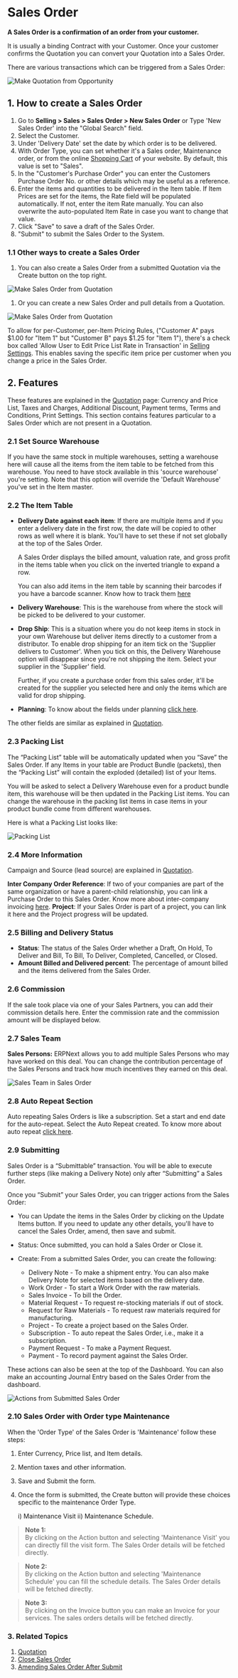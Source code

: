 <!-- add-breadcrumbs -->
# Sales Order

**A Sales Order is a confirmation of an order from your customer.**

It is usually a binding Contract with your Customer. Once your customer confirms the Quotation you can convert your Quotation into a Sales Order.

There are various transactions which can be triggered from a Sales Order:

<img class="screenshot" alt="Make Quotation from Opportunity" src="{{docs_base_url}}/assets/img/selling/selling-flow-so.png">

## 1. How to create a Sales Order
1. Go to **Selling > Sales > Sales Order > New Sales Order** or Type 'New Sales Order' into the "Global Search" field.
1. Select the Customer.
1. Under 'Delivery Date' set the date by which order is to be delivered.
1. With Order Type, you can set whether it's a Sales order, Maintenance order, or from the online [Shopping Cart](/docs/user/manual/en/website/shopping-cart) of your website. By default, this value is set to "Sales".
1. In the "Customer's Purchase Order" you can enter the Customers Purchase Order No. or other details which may be useful as a reference.
1. Enter the items and quantities to be delivered in the Item table. If Item Prices are set for the items, the Rate field will be populated automatically. If not, enter the item Rate manually. You can also overwrite the auto-populated Item Rate in case you want to change that value.
1. Click "Save" to save a draft of the Sales Order.
1. "Submit" to submit the Sales Order to the System.

### 1.1 Other ways to create a Sales Order
1. You can also create a Sales Order from a submitted Quotation via the Create button on the top right.

  <img class="screenshot" alt="Make Sales Order from Quotation" src="{{docs_base_url}}/assets/img/selling/make-SO-from-quote.png">

1. Or you can create a new Sales Order and pull details from a Quotation.

  <img class="screenshot" alt="Make Sales Order from Quotation" src="{{docs_base_url}}/assets/img/selling/so-from-quote.gif">

To allow for per-Customer, per-Item Pricing Rules, ("Customer A" pays $1.00 for "Item 1" but "Customer B" pays $1.25 for "Item 1"), there's a check box called 'Allow User to Edit Price List Rate in Transaction' in [Selling Settings](/docs/user/manual/en/selling/selling-settings). This enables saving the specific item price per customer when you change a price in the Sales Order.

## 2. Features
These features are explained in the [Quotation](/docs/user/manual/en/selling/quotation) page: Currency and Price List, Taxes and Charges, Additional Discount, Payment terms, Terms and Conditions, Print Settings. This section contains features particular to a Sales Order which are not present in a Quotation.

### 2.1 Set Source Warehouse
If you have the same stock in multiple warehouses, setting a warehouse here will cause all the items from the item table to be fetched from this warehouse. You need to have stock available in this 'source warehouse' you're setting. Note that this option will override the 'Default Warehouse' you've set in the Item master.

### 2.2 The Item Table
* **Delivery Date against each item**: If there are multiple items and if you enter a delivery date in the first row, the date will be copied to other rows as well where it is blank. You'll have to set these if not set globally at the top of the Sales Order.
  
    A Sales Order displays the billed amount, valuation rate, and gross profit in the items table when you click on the inverted triangle to expand a row. 

    You can also add items in the item table by scanning their barcodes if you have a barcode scanner. Know how to track them [here](/docs/user/manual/en/stock/articles/track-items-using-barcode)

* **Delivery Warehouse**: This is the warehouse from where the stock will be picked to be delivered to your customer.

* **Drop Ship**: This is a situation where you do not keep items in stock in your own Warehouse but deliver items directly to a customer from a distributor. To enable drop shipping for an item tick on the 'Supplier delivers to Customer'. When you tick on this, the Delivery Warehouse option will disappear since you're not shipping the item. Select your supplier in the 'Supplier' field.

    Further, if you create a purchase order from this sales order, it'll be created for the supplier you selected here and only the items which are valid for drop shipping.

* **Planning**: To know about the fields under planning [click here](/docs/user/manual/en/stock/projected-quantity).

The other fields are similar as explained in [Quotation](/docs/user/manual/en/selling/quotation).

### 2.3 Packing List

The “Packing List” table will be automatically updated when you “Save” the Sales Order. If any Items in your table are Product Bundle (packets), then the “Packing List” will contain the exploded (detailed) list of your Items.

You will be asked to select a Delivery Warehouse even for a product bundle item, this warehouse will be then updated in the Packing List items. You can change the warehouse in the packing list items in case items in your product bundle come from different warehouses.

Here is what a Packing List looks like:

<img class="screenshot" alt="Packing List" src="{{docs_base_url}}/assets/img/selling/so-packing-list.png">

### 2.4 More Information
Campaign and Source (lead source) are explained in [Quotation](/docs/user/manual/en/selling/quotation).

**Inter Company Order Reference**: If two of your companies are part of the same organization or have a parent-child relationship, you can link a Purchase Order to this Sales Order. Know more about inter-company invoicing [here](/docs/user/manual/en/accounts/inter-company-invoices).
**Project**: If your Sales Order is part of a project, you can link it here and the Project progress will be updated.

### 2.5 Billing and Delivery Status

* **Status**: The status of the Sales Order whether a Draft, On Hold, To Deliver and Bill, To Bill, To Deliver, Completed, Cancelled, or Closed.
* **Amount Billed and Delivered percent**: The percentage of amount billed and the items delivered from the Sales Order.

### 2.6 Commission
If the sale took place via one of your Sales Partners, you can add their commission details here. Enter the commission rate and the commission amount will be displayed below.

### 2.7 Sales Team
**Sales Persons:** ERPNext allows you to add multiple Sales Persons who may have worked on this deal. You can change the contribution percentage of the Sales Persons and track how much incentives they earned on this deal.

<img class="screenshot" alt="Sales Team in Sales Order" src="{{docs_base_url}}/assets/img/selling/so-sales-team.png">

### 2.8 Auto Repeat Section
Auto repeating Sales Orders is like a subscription. Set a start and end date for the auto-repeat. Select the Auto Repeat created. To know more about auto repeat [click here](/docs/user/manual/en/accounts/auto_repeat).

### 2.9 Submitting
Sales Order is a “Submittable” transaction. You will be able to execute further steps (like making a Delivery Note) only after “Submitting” a Sales Order.

Once you “Submit” your Sales Order, you can trigger actions from the Sales Order:

* You can Update the items in the Sales Order by clicking on the Update Items button. If you need to update any other details, you'll have to cancel the Sales Order, amend, then save and submit.

* Status: Once submitted, you can hold a Sales Order or Close it.

* Create: From a submitted Sales Order, you can create the following:

    * Delivery Note - To make a shipment entry. You can also make Delivery Note for selected items based on the delivery date.
    * Work Order - To start a Work Order with the raw materials.
    * Sales Invoice - To bill the Order.
    * Material Request - To request re-stocking materials if out of stock.
    * Request for Raw Materials - To request raw materials required for manufacturing.
    * Project - To create a project based on the Sales Order.
    * Subscription - To auto repeat the Sales Order, i.e., make it a subscription.
    * Payment Request - To make a Payment Request.
    * Payment - To record payment against the Sales Order.

These actions can also be seen at the top of the Dashboard. You can also make an accounting Journal Entry based on the Sales Order from the dashboard.

<img class="screenshot" alt="Actions from Submitted Sales Order" src="{{docs_base_url}}/assets/img/selling/submit-so.png">


### 2.10 Sales Order with Order type Maintenance

When the 'Order Type' of the Sales Order is 'Maintenance' follow these steps:

1. Enter Currency, Price list, and Item details.
2. Mention taxes and other information.
3. Save and Submit the form.
4. Once the form is submitted, the Create button will provide these choices specific to the maintenance Order Type.

    i) Maintenance Visit ii) Maintenance Schedule.


> **Note 1:**   
By clicking on the Action button and selecting 'Maintenance Visit' you can directly fill the visit form. The Sales Order details will be fetched directly.    

> **Note 2:**    
By clicking on the Action button and selecting 'Maintenance Schedule' you can fill the schedule details. The Sales Order details will be fetched directly.

> **Note 3:**    
By clicking on the Invoice button you can make an Invoice for your
services. The sales orders details will be fetched directly.

### 3. Related Topics
1. [Quotation](/docs/user/manual/en/selling/quotation)
1. [Close Sales Order](/docs/user/manual/en/selling/articles/close-sales-order)
1. [Amending Sales Order After Submit](/docs/user/manual/en/selling/articles/amending-sales-order-after-submit)
